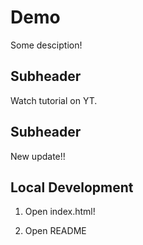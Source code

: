 # Demo

Some desciption!

## Subheader

Watch tutorial on YT.

## Subheader 

New update!!

## Local Development 

1. Open index.html!

2. Open README 